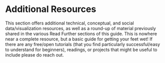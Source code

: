 # Additional Resources

This section offers additional technical, conceptual, and social data/visualization resources, as well as a round-up of material previously shared in the various Read Further sections of this guide. This is nowhere near a complete resource, but a basic guide for getting your feet wet! If there are any free/open tutorials (that you find particularly successful/easy to understand for beginners), readings, or projects that might be useful to include please do reach out. 
